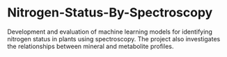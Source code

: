 # Nitrogen-Status-By-Spectroscopy
Development and evaluation of machine learning models for identifying nitrogen status in plants using spectroscopy. The project also investigates the relationships between mineral and metabolite profiles.
